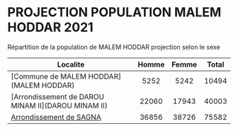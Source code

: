 # PROJECTION POPULATION MALEM HODDAR 2021
	
Répartition de la population de MALEM HODDAR projection selon le sexe
	
| Localite  | Homme | Femme | Total |
| --------- |:-----:|:-----:|:-----:|
| [Commune de MALEM HODDAR](MALEM HODDAR) | 5252 | 5242 | 10494 |
| [Arrondissement de DAROU MINAM II](DAROU MINAM II) | 22060 | 17943 | 40003 |
| [Arrondissement de SAGNA](SAGNA) | 36856 | 38726 | 75582 |
